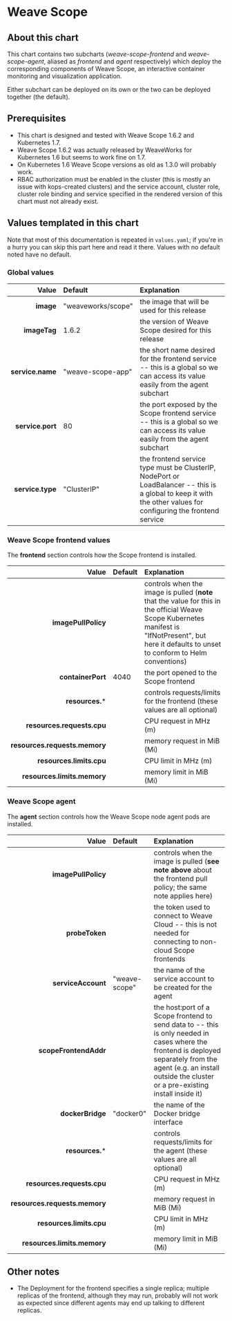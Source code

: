 # Weave Scope

## About this chart

This chart contains two subcharts (*weave-scope-frontend* and *weave-scope-agent*, aliased as *frontend* and *agent* respectively) which deploy the corresponding components of Weave Scope, an interactive container monitoring and visualization application.

Either subchart can be deployed on its own or the two can be deployed together (the default).

## Prerequisites

* This chart is designed and tested with Weave Scope 1.6.2 and Kubernetes 1.7.
* Weave Scope 1.6.2 was actually released by WeaveWorks for Kubernetes 1.6 but seems to work fine on 1.7.
* On Kubernetes 1.6 Weave Scope versions as old as 1.3.0 will probably work.
* RBAC authorization must be enabled in the cluster (this is mostly an issue with kops-created clusters) and the service account, cluster role, cluster role binding and service specified in the rendered version of this chart must not already exist.

## Values templated in this chart

Note that most of this documentation is repeated in `values.yaml`; if you're in a hurry you can skip this part here and read it there.  Values with no default noted have no default.

### Global values

| Value | Default | Explanation |
|------:|:--------|:------------|
| **image** | "weaveworks/scope" | the image that will be used for this release |
| **imageTag** | 1.6.2 | the version of Weave Scope desired for this release |
| **service.name** | "weave-scope-app" | the short name desired for the frontend service -- this is a global so we can access its value easily from the agent subchart |
| **service.port** | 80 | the port exposed by the Scope frontend service -- this is a global so we can access its value easily from the agent subchart |
| **service.type** | "ClusterIP" | the frontend service type must be ClusterIP, NodePort or LoadBalancer -- this is a global to keep it with the other values for configuring the frontend service |

### Weave Scope frontend values

The **frontend** section controls how the Scope frontend is installed.

| Value | Default | Explanation |
|------:|:--------|:------------|
| **imagePullPolicy** | | controls when the image is pulled (**note** that the value for this in the official Weave Scope Kubernetes manifest is "IfNotPresent", but here it defaults to unset to conform to Helm conventions) |
| **containerPort** | 4040 | the port opened to the Scope frontend |
| **resources.*** | | controls requests/limits for the frontend (these values are all optional) |
| **resources.requests.cpu** | | CPU request in MHz (m) |
| **resources.requests.memory** | | memory request in MiB (Mi)| 
| **resources.limits.cpu** | | CPU limit in MHz (m) |
| **resources.limits.memory** | | memory limit in MiB (Mi) |

### Weave Scope agent

The **agent** section controls how the Weave Scope node agent pods are installed.

| Value | Default | Explanation |
|------:|:--------|:------------|
| **imagePullPolicy** | | controls when the image is pulled (**see note above** about the frontend pull policy; the same note applies here) |
| **probeToken** | | the token used to connect to Weave Cloud -- this is not needed for connecting to non-cloud Scope frontends |
| **serviceAccount** | "weave-scope" | the name of the service account to be created for the agent |
| **scopeFrontendAddr** | | the host:port of a Scope frontend to send data to -- this is only needed in cases where the frontend is deployed separately from the agent (e.g. an install outside the cluster or a pre-existing install inside it) |
| **dockerBridge** | "docker0" | the name of the Docker bridge interface |
| **resources.*** | | controls requests/limits for the agent (these values are all optional) |
| **resources.requests.cpu** | | CPU request in MHz (m) |
| **resources.requests.memory** | | memory request in MiB (Mi)|
| **resources.limits.cpu** | | CPU limit in MHz (m) |
| **resources.limits.memory** | | memory limit in MiB (Mi) |

## Other notes

* The Deployment for the frontend specifies a single replica; multiple replicas of the frontend, although they may run, probably will not work as expected since different agents may end up talking to different replicas.
